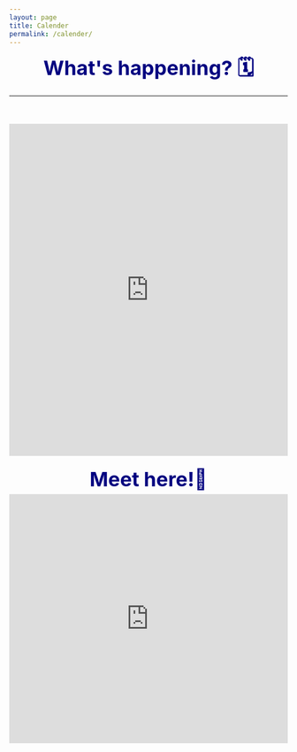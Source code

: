 ```yaml
---
layout: page
title: Calender
permalink: /calender/
---
```


<div style="color: navy; font-size: 36px; font-weight: bold; margin-bottom: 0px; text-align: center;">What's happening? 🗓️</div>

---

<style>
  .calendar-container {
    width: 100%;
    max-width: 600px; /* Adjust this value to your preference */
    margin: 0 auto;
    overflow: hidden;
  }

  /* Adjust the Google Calendar navigation elements for mobile */
  @media (max-width: 650px) {
    .calendar-container iframe {
      transform: scale(0.8);
      transform-origin: top left;
      width: 125%; /* Adjust the width for mobile */
      height: 725px; /* Adjust the height for mobile */
    }
  }

  /* Adjust the Google Calendar navigation elements for desktop */
  @media (min-width: 651px) {
    .calendar-container iframe {
      width: 100%; /* Adjust the width to fit the desktop screen */
      height: 600px; /* Adjust the height as needed for desktop */
      transform: none;
      transform-origin: unset;
    }
  }
</style>

<div style="text-align: center; margin-top: 50px; margin-bottom: 20px;">
  <div class="calendar-container">
    <iframe src="https://calendar.google.com/calendar/embed?height=600&wkst=1&bgcolor=%23ffffff&ctz=America%2FNew_York&mode=MONTH&src=ZWFkMWJkMmNiNWY1MTAwYzk0ZDNjMzMwYjVmYjFkZjcwNjk3YzkwODExOGM1MjNlNWY0MTI5YjE5ZjJjMmJhYkBncm91cC5jYWxlbmRhci5nb29nbGUuY29t&src=ZW4udXNhI2hvbGlkYXlAZ3JvdXAudi5jYWxlbmRhci5nb29nbGUuY29t&color=%23D50000&color=%230B8043" style="border-width: 0;" frameborder="0" scrolling="no"></iframe>
  </div>
</div>

<div style="color: navy; font-size: 36px; font-weight: bold; margin-bottom: 5px; text-align: center;">Meet here!📍</div>
<div style="display: flex; justify-content: center; margin-bottom: 20px;">
  <iframe src="https://www.google.com/maps/embed?pb=!1m14!1m8!1m3!1d11530.621704532181!2d-86.37018675933841!3d43.73848451891624!3m2!1i1024!2i768!4f13.1!3m3!1m2!1s0x881c0784c753ce87%3A0x119a6d0133cc6700!2sMichigan%20State%20University%20AgBioResearch%20West%20Central%20Michigan%20Research%20and%20Extension%20Center!5e0!3m2!1sen!2sus!4v1691718293562!5m2!1sen!2sus" width="600" height="450" style="border: 1px black" allowfullscreen="" loading="lazy" referrerpolicy="no-referrer-when-downgrade"></iframe>
</div>